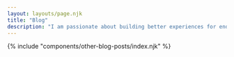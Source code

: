 ```yaml
---
layout: layouts/page.njk
title: "Blog"
description: "I am passionate about building better experiences for end users, and consequently helping businesses achieve their goals. Whether through technical innovation, solid user experience or internal process re-engineering, my focus is on continuous learning and consistent improvement over time. I have been fortunate enough to experience 20+ years of building solutions using a wide range of technologies within a multitude of business domains, most notably: healthcare, event management, education and insurance."
---
```


<section class="u-max-width">
  {% include "components/other-blog-posts/index.njk" %}
</section>
